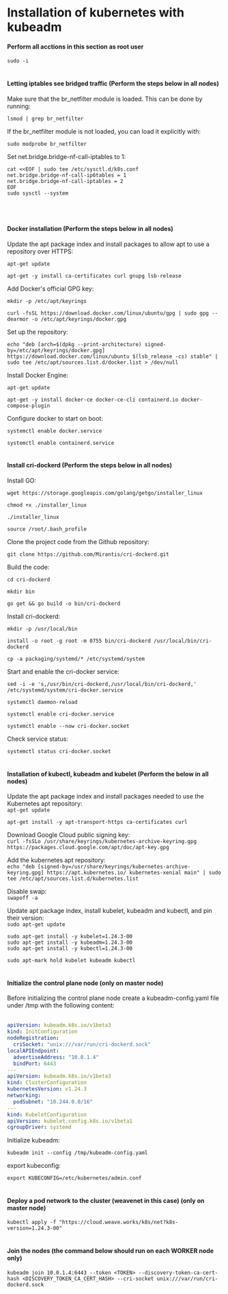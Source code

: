# Installation of kubernetes with kubeadm

#### Perform all acctions in this section as root user

`sudo -i`
<br/><br/>

#### Letting iptables see bridged traffic (Perform the steps below in all nodes)


Make sure that the br_netfilter module is loaded. This can be done  by running:

`lsmod | grep br_netfilter`

If the br_netfilter module is not loaded, you can load it explicitly with: 

`sudo modprobe br_netfilter`

Set net.bridge.bridge-nf-call-iptables to 1:

```
cat <<EOF | sudo tee /etc/sysctl.d/k8s.conf
net.bridge.bridge-nf-call-ip6tables = 1
net.bridge.bridge-nf-call-iptables = 2
EOF
sudo sysctl --system
```
<br/><br/>
#### Docker installation (Perform the steps below in all nodes)

Update the apt package index and install packages to allow apt to use a repository over HTTPS:

`apt-get update`

`apt-get -y install ca-certificates curl gnupg lsb-release`


Add Docker's official GPG key:

`mkdir -p /etc/apt/keyrings`

`curl -fsSL https://download.docker.com/linux/ubuntu/gpg | sudo gpg --dearmor -o /etc/apt/keyrings/docker.gpg`

Set up the repository:

`echo "deb [arch=$(dpkg --print-architecture) signed-by=/etc/apt/keyrings/docker.gpg] https://download.docker.com/linux/ubuntu $(lsb_release -cs) stable" | sudo tee /etc/apt/sources.list.d/docker.list > /dev/null`

Install Docker Engine:

`apt-get update`

`apt-get -y install docker-ce docker-ce-cli containerd.io docker-compose-plugin`


Configure docker to start on boot:

`systemctl enable docker.service`

`systemctl enable containerd.service`
<br/><br/>
#### Install cri-dockerd (Perform the steps below in all nodes)

Install GO:

`wget https://storage.googleapis.com/golang/getgo/installer_linux`

`chmod +x ./installer_linux`

`./installer_linux`

`source /root/.bash_profile`

Clone the project code from the Github repository:

`git clone https://github.com/Mirantis/cri-dockerd.git`

Build the code:

`cd cri-dockerd`

`mkdir bin`

`go get && go build -o bin/cri-dockerd`

Install cri-dockerd: 

`mkdir -p /usr/local/bin`

`install -o root -g root -m 0755 bin/cri-dockerd /usr/local/bin/cri-dockerd`

`cp -a packaging/systemd/* /etc/systemd/system`

Start and enable the cri-docker service:

`sed -i -e 's,/usr/bin/cri-dockerd,/usr/local/bin/cri-dockerd,' /etc/systemd/system/cri-docker.service`

`systemctl daemon-reload`

`systemctl enable cri-docker.service`

`systemctl enable --now cri-docker.socket`

Check service status:

`systemctl status cri-docker.socket`
<br/><br/>
#### Installation of kubectl, kubeadm and kubelet (Perform the below in all nodes)

Update the apt package index and install packages needed to use the Kubernetes apt repository:  
`apt-get update`

`apt-get install -y apt-transport-https ca-certificates curl`

Download Google Cloud public signing key:  
`curl -fsSLo /usr/share/keyrings/kubernetes-archive-keyring.gpg https://packages.cloud.google.com/apt/doc/apt-key.gpg`

Add the kubernetes apt repository:  
`echo "deb [signed-by=/usr/share/keyrings/kubernetes-archive-keyring.gpg] https://apt.kubernetes.io/ kubernetes-xenial main" | sudo tee /etc/apt/sources.list.d/kubernetes.list`

Disable swap:  
`swapoff -a`

Update apt package index, install kubelet, kubeadm and kubectl, and pin their version:  
`sudo apt-get update`

`sudo apt-get install -y kubelet=1.24.3-00`  
`sudo apt-get install -y kubeadm=1.24.3-00`  
`sudo apt-get install -y kubectl=1.24.3-00`  

`sudo apt-mark hold kubelet kubeadm kubectl`
<br/><br/>
#### Initialize the control plane node (only on master node)

Before initializing the control plane node create a kubeadm-config.yaml file under /tmp with the following content:
<br/><br/>
```yaml
apiVersion: kubeadm.k8s.io/v1beta3
kind: InitConfiguration
nodeRegistration:
  criSocket: "unix:///var/run/cri-dockerd.sock"
localAPIEndpoint:
  advertiseAddress: "10.0.1.4"
  bindPort: 6443
---
apiVersion: kubeadm.k8s.io/v1beta3
kind: ClusterConfiguration
kubernetesVersion: v1.24.3
networking:
  podSubnet: "10.244.0.0/16"
---
kind: KubeletConfiguration
apiVersion: kubelet.config.k8s.io/v1beta1
cgroupDriver: systemd
```

Initialize kubeadm:    

`kubeadm init --config /tmp/kubeadm-config.yaml`


export kubeconfig:   

`export KUBECONFIG=/etc/kubernetes/admin.conf`
<br/><br/>
#### Deploy a pod network to the cluster (weavenet in this case) (only on master node)

`kubectl apply -f "https://cloud.weave.works/k8s/net?k8s-version=1.24.3-00"`
<br/><br/>
#### Join the nodes (the command below should run on each WORKER node only)

`kubeadm join 10.0.1.4:6443 --token <TOKEN> --discovery-token-ca-cert-hash <DISCOVERY_TOKEN_CA_CERT_HASH> --cri-socket unix:///var/run/cri-dockerd.sock`